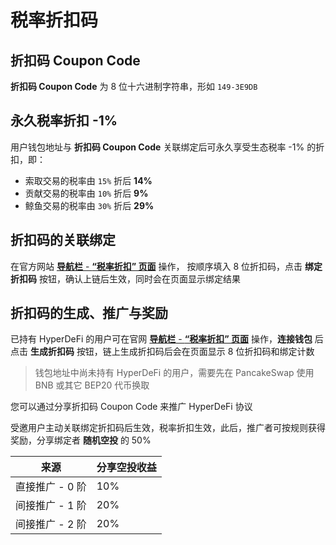 # 税率折扣码

## 折扣码 Coupon Code

**折扣码 Coupon Code** 为 8 位十六进制字符串，形如 `149-3E9DB`

## 永久税率折扣 -1%

用户钱包地址与 **折扣码 Coupon Code** 关联绑定后可永久享受生态税率 -1% 的折扣，即：

- 索取交易的税率由 `15%` 折后 **14%**
- 贡献交易的税率由 `10%` 折后 **9%**
- 鲸鱼交易的税率由 `30%` 折后 **29%**

## 折扣码的关联绑定

在官方网站 [**导航栏** - **“税率折扣” 页面**](https://hyperdefi.org/zh/coupon) 操作， 按顺序填入 8 位折扣码，点击 **绑定折扣码** 按钮，确认上链后生效，同时会在页面显示绑定结果

## 折扣码的生成、推广与奖励

已持有 HyperDeFi 的用户可在官网 [**导航栏** - **“税率折扣” 页面**](https://hyperdefi.org/zh/coupon) 操作，**连接钱包** 后点击 **生成折扣码** 按钮，链上生成折扣码后会在页面显示 8 位折扣码和绑定计数

> 钱包地址中尚未持有 HyperDeFi 的用户，需要先在 PancakeSwap 使用 BNB 或其它 BEP20 代币换取

您可以通过分享折扣码 Coupon Code 来推广 HyperDeFi 协议

受邀用户主动关联绑定折扣码后生效，税率折扣生效，此后，推广者可按规则获得奖励，分享绑定者 **随机空投** 的 50%

| 来源            | 分享空投收益 |
| --------------- | ------------ |
| 直接推广 - 0 阶 | 10%          |  
| 间接推广 - 1 阶 | 20%          |  
| 间接推广 - 2 阶 | 20%          |  

